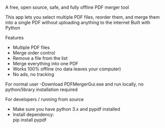 A free, open source, safe, and fully offline PDF merger tool

This app lets you select multiple PDF files, reorder them, and merge them into a single PDF without uploading anything to the internet
Built with Python

Features
- Multiple PDF files
- Merge order control
- Remove a file from the list
- Merge everything into one PDF
- Works 100% offline (no data leaves your computer)
- No ads, no tracking

For normal user
-Download PDFMergerGui.exe and run locally, no python/library installation required

For developers / running from source
- Make sure you have python 3.x and pypdf installed
- Install dependency:  
  pip install pypdf
